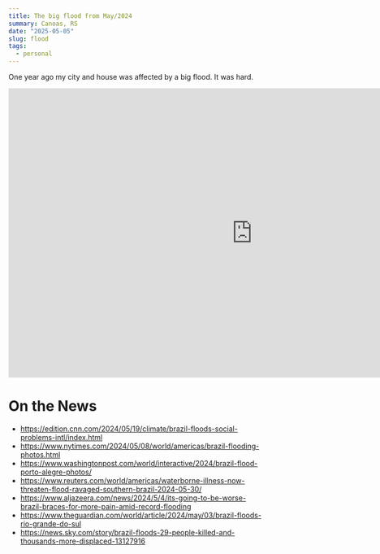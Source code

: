 ```yaml
---
title: The big flood from May/2024
summary: Canoas, RS
date: "2025-05-05"
slug: flood
tags:
  - personal
---
```


One year ago my city and house was affected by a big flood. It was hard.

<iframe 
  src="https://docs.google.com/presentation/d/e/2PACX-1vQ0XPN1USbbYPf6U6REGkM1SUPYlzAiq1HDVa95Gh-frOJSYgtdZpbCb6tUoln4kmAimOJDMq6BWuFP/pubembed?start=false&loop=false&delayms=3000" 
  frameborder="0"
  width="960"
  height="569"
  allowfullscreen="true"
  mozallowfullscreen="true"
  webkitallowfullscreen="true"
></iframe>

# On the News

- https://edition.cnn.com/2024/05/19/climate/brazil-floods-social-problems-intl/index.html
- https://www.nytimes.com/2024/05/08/world/americas/brazil-flooding-photos.html
- https://www.washingtonpost.com/world/interactive/2024/brazil-flood-porto-alegre-photos/
- https://www.reuters.com/world/americas/waterborne-illness-now-threaten-flood-ravaged-southern-brazil-2024-05-30/
- https://www.aljazeera.com/news/2024/5/4/its-going-to-be-worse-brazil-braces-for-more-pain-amid-record-flooding
- https://www.theguardian.com/world/article/2024/may/03/brazil-floods-rio-grande-do-sul
- https://news.sky.com/story/brazil-floods-29-people-killed-and-thousands-more-displaced-13127916
